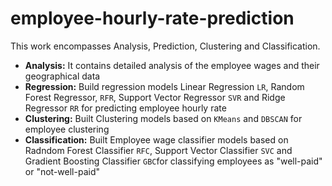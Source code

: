 # employee-hourly-rate-prediction
This work encompasses Analysis, Prediction, Clustering and Classification. 

- **Analysis:** It contains detailed analysis of the employee wages and their geographical data
- **Regression:** Build regression models Linear Regression ```LR```, Random Forest Regressor, ```RFR```, Support Vector Regressor ```SVR``` and Ridge Regressor ```RR``` for predicting employee hourly rate
- **Clustering:** Built Clustering models based on ```KMeans``` and ```DBSCAN``` for employee clustering
- **Classification:** Built Employee wage classifier models based on Radndom Forest Classifier ```RFC```, Support Vector Classifier ```SVC``` and Gradient Boosting Classifier ```GBC```for classifying employees as "well-paid" or "not-well-paid"
